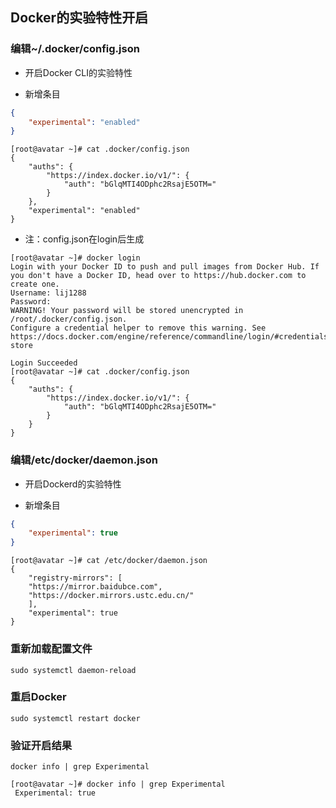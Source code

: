 ## **Docker的实验特性开启**

### 编辑~/.docker/config.json

- 开启Docker CLI的实验特性

- 新增条目

```json
{
    "experimental": "enabled"
}
```

```
[root@avatar ~]# cat .docker/config.json
{
	"auths": {
		"https://index.docker.io/v1/": {
			"auth": "bGlqMTI4ODphc2RsajE5OTM="
		}
	},
	"experimental": "enabled"
}
```

- 注：config.json在login后生成

```
[root@avatar ~]# docker login
Login with your Docker ID to push and pull images from Docker Hub. If you don't have a Docker ID, head over to https://hub.docker.com to create one.
Username: lij1288
Password: 
WARNING! Your password will be stored unencrypted in /root/.docker/config.json.
Configure a credential helper to remove this warning. See
https://docs.docker.com/engine/reference/commandline/login/#credentials-store

Login Succeeded
[root@avatar ~]# cat .docker/config.json
{
	"auths": {
		"https://index.docker.io/v1/": {
			"auth": "bGlqMTI4ODphc2RsajE5OTM="
		}
	}
}
```

### 编辑/etc/docker/daemon.json

- 开启Dockerd的实验特性

- 新增条目

```json
{
    "experimental": true
}
```

```
[root@avatar ~]# cat /etc/docker/daemon.json
{
    "registry-mirrors": [
    "https://mirror.baidubce.com",
    "https://docker.mirrors.ustc.edu.cn/"
    ],
    "experimental": true
}
```

### 重新加载配置文件

```shell
sudo systemctl daemon-reload
```

### 重启Docker

```shell
sudo systemctl restart docker
```

### 验证开启结果

```shell
docker info | grep Experimental
```

```
[root@avatar ~]# docker info | grep Experimental
 Experimental: true
```